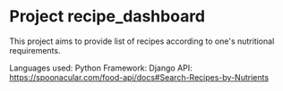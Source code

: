 # Project recipe_dashboard
This project aims to provide list of recipes according to one's nutritional requirements.

Languages used: Python
Framework: Django
API: https://spoonacular.com/food-api/docs#Search-Recipes-by-Nutrients
